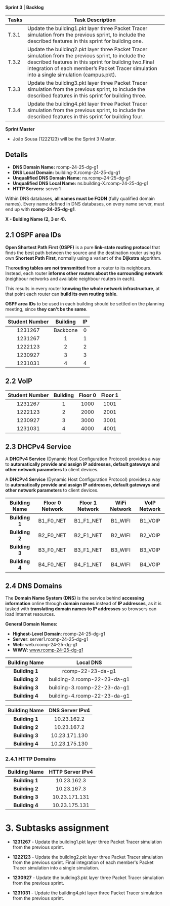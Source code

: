**Sprint 3** | **Backlog**

| Tasks | Task Description                                                                                                                                                                                                                                             |
|-------|--------------------------------------------------------------------------------------------------------------------------------------------------------------------------------------------------------------------------------------------------------------|
| T.3.1 | Update the building1.pkt layer three Packet Tracer simulation from the previous sprint, to include the described features in this sprint for building one.                                                                                                   |
| T.3.2 | Update the building2.pkt layer three Packet Tracer simulation from the previous sprint, to include the described features in this sprint for building two.Final integration of each member’s Packet Tracer simulation into a single simulation (campus.pkt). |
| T.3.3 | Update the building3.pkt layer three Packet Tracer simulation from the previous sprint, to include the described features in this sprint for building three.                                                                                                 |
| T.3.4 | Update the building4.pkt layer three Packet Tracer simulation from the previous sprint, to include the described features in this sprint for building four.                                                                                                  |


**Sprint Master**

- João Sousa (1222123) will be the Sprint 3 Master.

## Details ## 

* **DNS Domain Name:** rcomp-24-25-dg-g1
* **DNS Local Domain:** building-X.rcomp-24-25-dg-g1
* **Unqualified DNS Domain Name:** ns.rcomp-24-25-dg-g1
* **Unqualified DNS Local Name:** ns.building-X.rcomp-24-25-dg-g1
* **HTTP Servers:** server1

Within DNS databases, **all names must be FQDN** (fully qualified domain names). Every name defined in DNS databases, on every name server, must end up with **rcomp-24-25-dg-g1**.

**X - Bulding Name (2, 3 or 4).**


## 2.1 OSPF area IDs ##

**Open Shortest Path First (OSPF)** is a pure **link-state routing protocol** that finds the best path between the source and the destination router using its own **Shortest Path First**, normally using a variant of the **Dijkstra** algorithm.

The**routing tables are not transmitted** from a router to its neighbours. Instead, each router **informs other routers about the surrounding network** (neighbour networks and available neighbour routers in each).

This results in every router **knowing the whole network infrastructure**, at that point each router can **build its own routing table**.

**OSPF area IDs** to be used in each building should be settled on the planning meeting, since **they can't be the same**.

| Student Number | Building | IP |
|:--------------:|:--------:|:--:|
|    1231267     | Backbone | 0  |
|    1231267     |    1     | 1  |   
|    1222123     |    2     | 2  |
|    1230927     |    3     | 3  |
|    1231031     |    4     | 4  |

## 2.2 VoIP

| Student Number | Building | Floor 0 | Floor 1 |
|:--------------:|:--------:|:-------:|:-------:|
|    1231267     |    1     |  1000   |  1001   |
|    1222123     |    2     |  2000   |  2001   |
|    1230927     |    3     |  3000   |  3001   |
|    1231031     |    4     |  4000   |  4001   |

## 2.3 DHCPv4 Service

A **DHCPv4 Service** (Dynamic Host Configuration Protocol) provides a way to **automatically provide and assign IP addresses, default gateways and other network parameters** to client devices.

A **DHCPv4 Service** (Dynamic Host Configuration Protocol) provides a way to **automatically provide and assign IP addresses, default gateways and other network parameters** to client devices.

| Building Name  | **Floor 0 Network** | **Floor 1 Network** | **WiFi Network** | **VoIP Network** |
|:--------------:|:-------------------:|:-------------------:|:----------------:|:----------------:|
| **Building 1** |      B1_F0_NET      |      B1_F1_NET      |     B1_WIFI      |     B1_VOIP      |
| **Building 2** |      B2_F0_NET      |      B2_F1_NET      |     B2_WIFI      |     B2_VOIP      |
| **Building 3** |      B3_F0_NET      |      B3_F1_NET      |     B3_WIFI      |     B3_VOIP      |
| **Building 4** |      B4_F0_NET      |      B4_F1_NET      |     B4_WIFI      |     B4_VOIP      |

## 2.4 DNS Domains

The **Domain Name System (DNS)** is the service behind **accessing information** online through **domain names** instead of **IP addresses**, as it is tasked with **translating domain names to IP addresses** so browsers can load Internet resources.

**General Domain Names:**

* **Highest-Level Domain**: rcomp-24-25-dg-g1
* **Server**: server1.rcomp-24-25-dg-g1
* **Web**: web.rcomp-24-25-dg-g1
* **WWW**: www.rcomp-24-25-dg-g1

| Building Name  |        **Local DNS**         |
|:--------------:|:----------------------------:|
| **Building 1** |      rcomp-22-23-da-g1       |
| **Building 2** | building-2.rcomp-22-23-da-g1 |
| **Building 3** | building-3.rcomp-22-23-da-g1 |
| **Building 4** | building-4.rcomp-22-23-da-g1 |

| Building Name  | **DNS Server IPv4** |
|:--------------:|:-------------------:|
| **Building 1** |     10.23.162.2     |
| **Building 2** |     10.23.167.2     |
| **Building 3** |    10.23.171.130    |
| **Building 4** |    10.23.175.130    |

### 2.4.1 HTTP Domains

| Building Name  | **HTTP Server IPv4** |
|:--------------:|:--------------------:|
| **Building 1** |     10.23.162.3      |
| **Building 2** |     10.23.167.3      |
| **Building 3** |    10.23.171.131     |
| **Building 4** |    10.23.175.131     |


# 3. Subtasks assignment #

* **1231267** - Update the building1.pkt layer three Packet Tracer simulation from the previous sprint.

* **1222123** - Update the building2.pkt layer three Packet Tracer simulation from the previous sprint. Final integration of each member's Packet Tracer simulation into a single simulation.

* **1230927** - Update the building3.pkt layer three Packet Tracer simulation from the previous sprint.

* **1231031** - Update the building4.pkt layer three Packet Tracer simulation from the previous sprint.